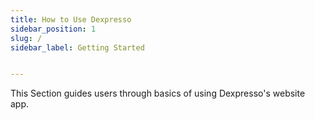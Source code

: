 ```yaml
---
title: How to Use Dexpresso
sidebar_position: 1
slug: /
sidebar_label: Getting Started


---
```

This Section guides users through basics of using Dexpresso's website app.